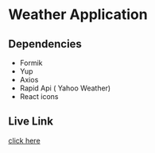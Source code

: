 # Weather Application

## Dependencies

- Formik
- Yup
- Axios
- Rapid Api ( Yahoo Weather)
- React icons

## Live Link

[click here](https://weather-beige-pi.vercel.app/)
